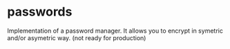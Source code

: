 # passwords
Implementation of a password manager. It allows you to encrypt in symetric and/or asymetric way. (not ready for production)
